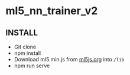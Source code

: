 # ml5_nn_trainer_v2

## INSTALL
- Git clone
- npm install
- Download ml5.min.js from [ml5js.org](ml5js.org) into `/lib`
- npm run serve